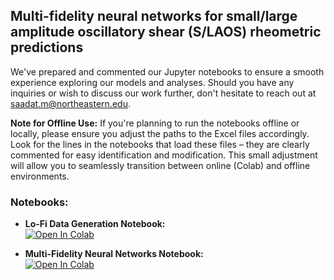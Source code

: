 ## Multi-fidelity neural networks for small/large amplitude oscillatory shear (S/LAOS) rheometric predictions

We've prepared and commented our Jupyter notebooks to ensure a smooth experience exploring our models and analyses. Should you have any inquiries or wish to discuss our work further, don't hesitate to reach out at [saadat.m@northeastern.edu](mailto:saadat.m@northeastern.edu). 

**Note for Offline Use:** If you're planning to run the notebooks offline or locally, please ensure you adjust the paths to the Excel files accordingly. Look for the lines in the notebooks that load these files – they are clearly commented for easy identification and modification. This small adjustment will allow you to seamlessly transition between online (Colab) and offline environments.

### Notebooks:

- **Lo-Fi Data Generation Notebook:**  
  [![Open In Colab](https://colab.research.google.com/assets/colab-badge.svg)](https://colab.research.google.com/github/procf/RhINNs/blob/main/MFNN/SAOS/Main_LF_SAOS.ipynb)

- **Multi-Fidelity Neural Networks Notebook:**  
  [![Open In Colab](https://colab.research.google.com/assets/colab-badge.svg)](https://colab.research.google.com/github/procf/RhINNs/blob/main/MFNN/SAOS/Main_MFNN_SAOS.ipynb)
